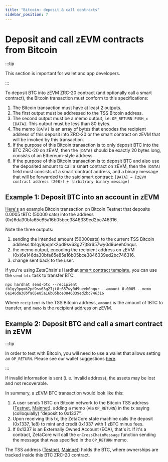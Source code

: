 ```yaml
---
title: "Bitcoin: deposit & call contracts"
sidebar_position: 7
---
```


# Deposit and call zEVM contracts from Bitcoin

:::tip

This section is important for wallet and app developers.

:::

To deposit BTC into zEVM ZRC-20 contract (and optionally call a smart contract),
the Bitcoin transaction must conform to this specifications:

1. The Bitcoin transaction must have at least 2 outputs.
2. The first output must be addressed to the TSS Bitcoin address.
3. The second output must be a memo output, i.e. `OP_RETURN PUSH_x [DATA]`. This
   output must be less than 80 bytes.
4. The memo `[DATA]` is an array of bytes that encodes the recipient address of
   this deposit into ZRC-20 or the smart contract on zEVM that will be invoked
   by this transaction.
5. If the purpose of this Bitcoin transaction is to only deposit BTC into the
   BTC ZRC-20 on zEVM, then the `[DATA]` should be exactly 20 bytes long,
   consists of an Ethereum-style address.
6. If the purpose of this Bitcoin transaction is to deposit BTC and also use the
   deposited amount to call a smart contract on zEVM, then the `[DATA]` field
   must consists of a smart contract address, and a binary message that will be
   forwarded to the said smart contract:
   `[DATA] = [zEVM contract address (20B)] + [arbitrary binary message]`

## Example 1: Deposit BTC into an account in zEVM

[Here's](https://blockstream.info/testnet/tx/952d60fd9efc1aad4b87a8a7a6d57a972d49e084de8b5dc524e163216c11c04f?expand)
an example Bitcoin transaction on Bitcoin Testnet that deposits 0.0005 tBTC
(50000 sats) into the address (0x)6da30bfa65e85a16b05bce3846339ed2bc746316.

Note the three outputs:

1. sending the intended amount (50000sats) to the current TSS Bitcoin address
   tb1qy9pqmk2pd9sv63g27jt8r657wy0d9ueeh0nqur.
2. the memo output, encoding the recipient address on zEVM
   (0x)6a146da30bfa65e85a16b05bce3846339ed2bc746316.
3. change sent back to the user.

If you're using ZetaChain's Hardhat
[smart contract template](https://github.com/zeta-chain/template), you can use
the `send-btc` task to transfer BTC:

```
npx hardhat send-btc --recipient tb1qy9pqmk2pd9sv63g27jt8r657wy0d9ueeh0nqur --amount 0.0005 --memo 6a146da30bfa65e85a16b05bce3846339ed2bc746316
```

Where `recipient` is the TSS Bitcoin address, `amount` is the amount of tBTC to
transfer, and `memo` is the recipient address on zEVM.

## Example 2: Deposit BTC and call a smart contract in zEVM

:::tip

In order to test with Bitcoin, you will need to use a wallet that allows setting
an `OP_RETURN`. Please see our wallet suggestions [here](/reference/wallets).

:::

If invalid information is sent (i. e. invalid address), the assets may be lost
and not recoverable.

In summary, a zEVM BTC transaction would look like this:

1. A user sends 1 BTC on Bitcoin network to the Bitcoin TSS address
   ([Testnet](/reference/testnet), [Mainnet](/reference/mainnet)), adding a memo
   (via `OP_RETURN`) in the tx saying (colloquially) “deposit to 0x1337”.
2. Upon receiving this tx, the ZetaCore state machine calls the deposit (0x1337,
   1e8) to mint and credit 0x1337 with 1 zBTC minus fees.
3. If 0x1337 is an Externally Owned Account (EOA), that's it. If it's a
   contract, ZetaCore will call the `onCrossChainMessage` function sending the
   message that was specified in the `OP_RETURN` memo.

The TSS address ([Testnet](/reference/testnet), [Mainnet](/reference/mainnet))
holds the BTC, where ownerships are tracked inside this BTC ZRC-20 contract.
